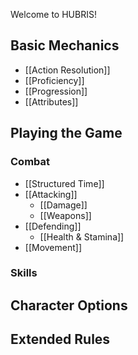 Welcome to HUBRIS!

## Basic Mechanics
- [[Action Resolution]]
- [[Proficiency]]
- [[Progression]]
- [[Attributes]]

## Playing the Game
### Combat
- [[Structured Time]]
- [[Attacking]]
	- [[Damage]]
	- [[Weapons]]
- [[Defending]]
	- [[Health & Stamina]]
- [[Movement]]
### Skills


## Character Options

## Extended Rules
